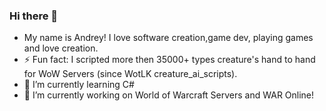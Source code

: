 ### Hi there 👋

- My name is Andrey! I love software creation,game dev, playing games and love creation.
- ⚡ Fun fact: I scripted more then 35000+ types creature's hand to hand for WoW Servers (since WotLK creature_ai_scripts).
- 🌱 I’m currently learning C#
- 🔭 I’m currently working on World of Warcraft Servers and WAR Online!

<!--
**cooler-SAI/cooler-SAI** is a ✨ _special_ ✨ repository because its `README.md` (this file) appears on your GitHub profile.

Here are some ideas to get you started:

- 🔭 I’m currently working on World of Warcraft Servers and WAR Online!

- 👯 I’m looking to collaborate on ...
- 🤔 I’m looking for help with ...
- 💬 Ask me about ...
- 📫 How to reach me: ...
- 😄 Pronouns: ...
- ⚡ Fun fact: ...
-->
